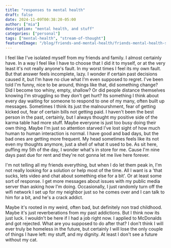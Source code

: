 ```yaml
---
title: "responses to mental health"
draft: false
date: 2024-11-09T00:38:20-05:00
author: ["mia"]
description: "mental health, and stuff"
categories: ["personal"]
tags: ["mental-health", "stream-of-thought"]
featuredImage: "/blog/friends-and-mental-health/friends-mental-health-smiley.jpg"
---
```


I feel like I've isolated myself from my friends and family. I almost certainly have. In a way I feel like I have to choose that I did it to myself, or at the very least it's not really anyone's fault. In my worst times I feel its my own fault. But that answer feels incomplete, lazy. I wonder if certain past decisions caused it, but I'm have no clue what I'm even supposed to regret. I've been told I'm funny, nice to be around, things like that, did something change? Did I become too whiny, empty, shallow? Or did people distance themselves knowing I'm struggling so they don't get hurt? Its something I think about every day waiting for someone to respond to one of my many, often built up messages. Sometimes I think its just the malnourshment, fear of getting kicked out, fear of certain bills not getting paid. I haven't been the best person in the past, certainly, but I always thought my positive side of the karma table had more stuff. Maybe everyone is just too busy doing their own thing. Maybe I'm just so attention starved I've lost sight of how much human to human interaction is normal. I have good and bad days, but the bad ones are getting more frequent. My head sometimes feels like its not even my thoughts anymore, just a shell of what it used to be. As sit here, puffing my 5th of the day, I wonder what's in store for me. Cause I'm nine days past due for rent and they're not gonna let me live here forever.

I'm not telling all my friends everything, but when I do let them peak in, I'm not really looking for a solution or help most of the time. All I want is a 'that sucks, lets video and chat about something else for a bit'. Or at least some sort of response. I get more messages about issues with my public media server than asking how I'm doing. Occasionally, I just randomly turn off the wifi network I set up for my neighbor just so he comes over and I can talk to him for a bit, and he's a crack addict.

Maybe it's rooted in my weird, often bad, but definitely non trad childhood. Maybe it's just reverberations from my past addictions. But I think now its just luck. I wouldn't be here if I had a job right now. I applied to McDonalds and got rejected. What are you supposed to do after that? I don't think I will ever truly be homeless in the future, but certainly I will lose the only couple of things I have left: my stuff, and my dignity. At least I don't see a future without my cat.
